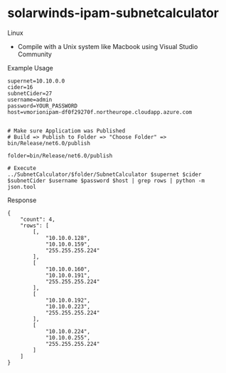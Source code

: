 # solarwinds-ipam-subnetcalculator


Linux

- Compile with a Unix system like Macbook using Visual Studio Community 


Example Usage

```
supernet=10.10.0.0
cider=16
subnetCider=27
username=admin
password=YOUR_PASSWORD
host=vmorionipam-df0f29270f.northeurope.cloudapp.azure.com


# Make sure Applicatiom was Published
# Build => Publish to Folder => "Choose Folder" => bin/Release/net6.0/publish

folder=bin/Release/net6.0/publish

# Execute 
../SubnetCalculator/$folder/SubnetCalculator $supernet $cider $subnetCider $username $password $host | grep rows | python -m json.tool
```

Response

```
{
    "count": 4,
    "rows": [
        [‚
            "10.10.0.128",
            "10.10.0.159",
            "255.255.255.224"
        ],
        [
            "10.10.0.160",
            "10.10.0.191",
            "255.255.255.224"
        ],
        [
            "10.10.0.192",
            "10.10.0.223",
            "255.255.255.224"
        ],
        [
            "10.10.0.224",
            "10.10.0.255",
            "255.255.255.224"
        ]
    ]
}
```
 
